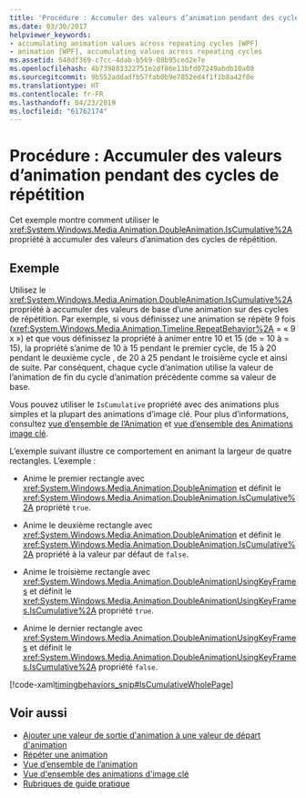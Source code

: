```yaml
---
title: 'Procédure : Accumuler des valeurs d’animation pendant des cycles de répétition'
ms.date: 03/30/2017
helpviewer_keywords:
- accumulating animation values across repeating cycles [WPF]
- animation [WPF], accumulating values across repeating cycles
ms.assetid: 548df369-c7cc-4dab-b569-08b95ced2e7e
ms.openlocfilehash: 4b739883322751e2df86e13bfd07249abdb10a08
ms.sourcegitcommit: 9b552addadfb57fab0b9e7852ed4f1f1b8a42f8e
ms.translationtype: HT
ms.contentlocale: fr-FR
ms.lasthandoff: 04/23/2019
ms.locfileid: "61762174"
---
```

# <a name="how-to-accumulate-animation-values-during-repeat-cycles"></a>Procédure : Accumuler des valeurs d’animation pendant des cycles de répétition
Cet exemple montre comment utiliser le <xref:System.Windows.Media.Animation.DoubleAnimation.IsCumulative%2A> propriété à accumuler des valeurs d’animation des cycles de répétition.  
  
## <a name="example"></a>Exemple  
 Utilisez le <xref:System.Windows.Media.Animation.DoubleAnimation.IsCumulative%2A> propriété à accumuler des valeurs de base d’une animation sur des cycles de répétition. Par exemple, si vous définissez une animation se répète 9 fois (<xref:System.Windows.Media.Animation.Timeline.RepeatBehavior%2A> = « 9 x ») et que vous définissez la propriété à animer entre 10 et 15 (de = 10 à = 15), la propriété s’anime de 10 à 15 pendant le premier cycle, de 15 à 20 pendant le deuxième cycle , de 20 à 25 pendant le troisième cycle et ainsi de suite. Par conséquent, chaque cycle d’animation utilise la valeur de l’animation de fin du cycle d’animation précédente comme sa valeur de base.  
  
 Vous pouvez utiliser le `IsCumulative` propriété avec des animations plus simples et la plupart des animations d’image clé. Pour plus d’informations, consultez [vue d’ensemble de l’Animation](animation-overview.md) et [vue d’ensemble des Animations image clé](key-frame-animations-overview.md).  
  
 L’exemple suivant illustre ce comportement en animant la largeur de quatre rectangles. L’exemple :  
  
- Anime le premier rectangle avec <xref:System.Windows.Media.Animation.DoubleAnimation> et définit le <xref:System.Windows.Media.Animation.DoubleAnimation.IsCumulative%2A> propriété `true`.  
  
- Anime le deuxième rectangle avec <xref:System.Windows.Media.Animation.DoubleAnimation> et définit le <xref:System.Windows.Media.Animation.DoubleAnimation.IsCumulative%2A> propriété à la valeur par défaut de `false`.  
  
- Anime le troisième rectangle avec <xref:System.Windows.Media.Animation.DoubleAnimationUsingKeyFrames> et définit le <xref:System.Windows.Media.Animation.DoubleAnimationUsingKeyFrames.IsCumulative%2A> propriété `true`.  
  
- Anime le dernier rectangle avec <xref:System.Windows.Media.Animation.DoubleAnimationUsingKeyFrames> et définit le <xref:System.Windows.Media.Animation.DoubleAnimationUsingKeyFrames.IsCumulative%2A> propriété `false`.  
  
 [!code-xaml[timingbehaviors_snip#IsCumulativeWholePage](~/samples/snippets/csharp/VS_Snippets_Wpf/timingbehaviors_snip/CSharp/IsCumulativeExample.xaml#iscumulativewholepage)]  
  
## <a name="see-also"></a>Voir aussi

- [Ajouter une valeur de sortie d'animation à une valeur de départ d'animation](how-to-add-an-animation-output-value-to-an-animation-starting-value.md)
- [Répéter une animation](how-to-repeat-an-animation.md)
- [Vue d’ensemble de l’animation](animation-overview.md)
- [Vue d'ensemble des animations d'image clé](key-frame-animations-overview.md)
- [Rubriques de guide pratique](animation-and-timing-how-to-topics.md)
